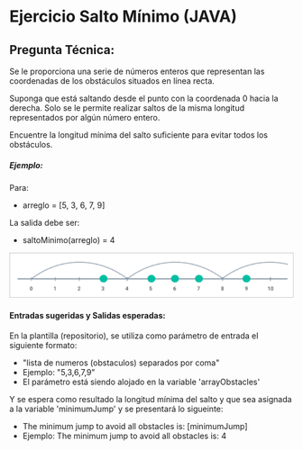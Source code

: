 # Ejercicio Salto Mínimo (JAVA)

## Pregunta Técnica:

Se le proporciona una serie de números enteros que representan las coordenadas de los obstáculos situados en línea recta.

Suponga que está saltando desde el punto con la coordenada 0 hacia la derecha. Solo se le permite realizar saltos de la misma longitud representados por algún número entero.

Encuentre la longitud mínima del salto suficiente para evitar todos los obstáculos.

##### Ejemplo:

Para:

- arreglo = [5, 3, 6, 7, 9]

La salida debe ser:

- saltoMinimo(arreglo) = 4

![Screenshot](example.png)

#### Entradas sugeridas y Salidas esperadas:

En la plantilla (repositorio), se utiliza como parámetro de entrada el siguiente formato:

- "lista de numeros (obstaculos) separados por coma"
- Ejemplo: "5,3,6,7,9"
- El parámetro está siendo alojado en la variable 'arrayObstacles'

Y se espera como resultado la longitud mínima del salto y que sea asignada a la variable 'minimumJump' y se presentará lo sigueinte:

- The minimum jump to avoid all obstacles is: [minimumJump]
- Ejemplo: The minimum jump to avoid all obstacles is: 4
